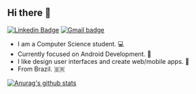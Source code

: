 ## Hi there 👋 

[![Linkedin Badge](https://img.shields.io/badge/linkedin-%230077B5.svg?&style=flat-square&logo=linkedin&logoColor=white)](https://www.linkedin.com/in/jrcodev/)
[![Gmail badge](https://img.shields.io/badge/-jr.cod.dev@gmail.com-c14438?style=flat-square&logo=Gmail&logoColor=white&link=mailto:jr.cod.dev@gmail.com)](mailto:jr.cod.dev@gmail.com)

- I am a Computer Science student. 💻
- Currently focused on Android Development. 📱
- I like design user interfaces and create web/mobile 
apps. 💟
- From Brazil. 🇧🇷

[![Anurag's github stats](https://github-readme-stats.vercel.app/api?username=jrcodev&count_private=true&theme=dark&include_all_commits=true)](https://github.com/anuraghazra/github-readme-stats)


